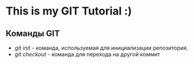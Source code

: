 # This is my GIT Tutorial :)

## Команды GIT

* *git init* - команда, используемая для инициализации репозитория.
* *git checkout* - команда для перехода на другой коммит